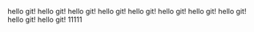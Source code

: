 hello git!
hello git!
hello git!
hello git!
hello git!
hello git!
hello git!
hello git!
hello git!
hello git!
11111
